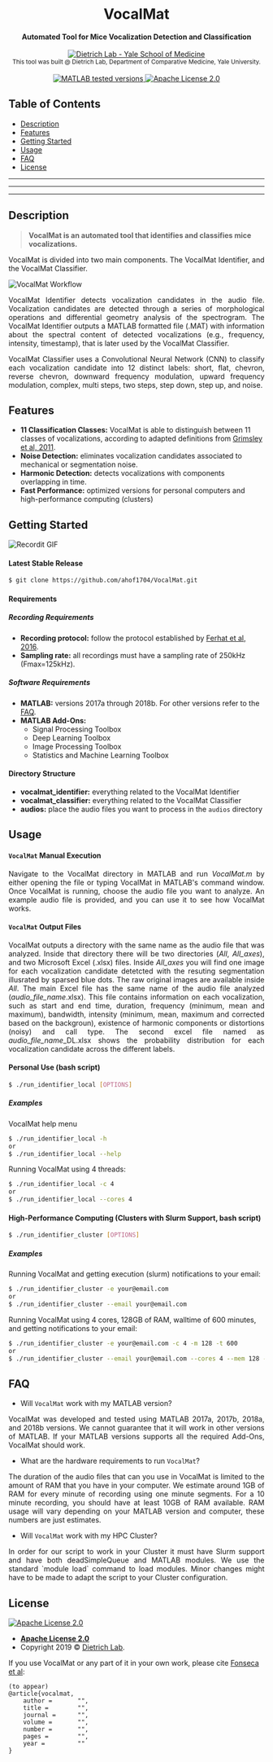 <h1 align="center">VocalMat</h1>
<div align="center">
    <strong>Automated Tool for Mice Vocalization Detection and Classification</strong>
</div>

<div align="center">
    <br />
    <a href="http://www.dietrich-lab.org"><img src="logo.png" title="Dietrich Lab - Yale School of Medicine" alt="Dietrich Lab - Yale School of Medicine"></a>
</div>

<div align="center">
    <sub>This tool was built @ Dietrich Lab, Department of Comparative Medicine, Yale University.
</div>

<div align="center">
    <br />
    <!-- MATLAB version -->
    <a href="https://www.mathworks.com/products/matlab.html">
    <img src="https://img.shields.io/badge/MATLAB-2017a%7C2018b-blue.svg?style=flat-square"
      alt="MATLAB tested versions" />
    </a>
    <!-- LICENSE -->
    <a href="#">
    <img src="https://img.shields.io/badge/license-Apache%202.0-orange.svg?style=flat-square"
      alt="Apache License 2.0" />
    </a>
    <br />
</div>

## Table of Contents
- [Description](#description)
- [Features](#features)
- [Getting Started](#getting-started)
- [Usage](#usage)
- [FAQ](#faq)
- [License](#license)

---
---
---

## Description
> **VocalMat is an automated tool that identifies and classifies mice vocalizations.**

<p align="justify"> VocalMat is divided into two main components. The VocalMat Identifier, and the VocalMat Classifier.

![VocalMat Workflow](vocalmat.png)

<p align="justify"> VocalMat Identifier detects vocalization candidates in the audio file. Vocalization candidates are detected through a series of morphological operations and differential geometry analysis of the spectrogram. The VocalMat Identifier outputs a MATLAB formatted file (.MAT) with information about the spectral content of detected vocalizations (e.g., frequency, intensity, timestamp), that is later used by the VocalMat Classifier.

<p align="justify"> VocalMat Classifier uses a Convolutional Neural Network (CNN) to classify each vocalization candidate into 12 distinct labels: short, flat, chevron, reverse chevron, downward frequency modulation, upward frequency modulation, complex, multi steps, two steps, step down, step up, and noise.


## Features
- __11 Classification Classes:__ VocalMat is able to distinguish between 11 classes of vocalizations, according to adapted definitions from [Grimsley et al, 2011](https://journals.plos.org/plosone/article?id=10.1371/journal.pone.0017460).
- __Noise Detection:__ eliminates vocalization candidates associated to mechanical or segmentation noise.
- __Harmonic Detection:__ detects vocalizations with components overlapping in time.
- __Fast Performance:__ optimized versions for personal computers and high-performance computing (clusters)

## Getting Started
![Recordit GIF](clone.gif)

#### Latest Stable Release
```bash
$ git clone https://github.com/ahof1704/VocalMat.git
```

#### Requirements
##### Recording Requirements
- __Recording protocol:__ follow the protocol established by [Ferhat et al, 2016](https://www.jove.com/pdf/53871/jove-protocol-53871-recording-mouse-ultrasonic-vocalizations-to-evaluate-social).
- __Sampling rate:__ all recordings must have a sampling rate of 250kHz (Fmax=125kHz).

##### Software Requirements
- __MATLAB:__ versions 2017a through 2018b. For other versions refer to the [FAQ](#faq).
- __MATLAB Add-Ons:__
    - Signal Processing Toolbox
    - Deep Learning Toolbox
    - Image Processing Toolbox
    - Statistics and Machine Learning Toolbox

#### Directory Structure
- __vocalmat_identifier:__ everything related to the VocalMat Identifier
- __vocalmat_classifier:__ everything related to the VocalMat Classifier
- __audios:__ place the audio files you want to process in the `audios` directory

## Usage

#### `VocalMat` Manual Execution
<p align="justify">Navigate to the VocalMat directory in MATLAB and run <i>VocalMat.m</i> by either opening the file or typing VocalMat in MATLAB's command window. Once VocalMat is running, choose the audio file you want to analyze. An example audio file is provided, and you can use it to see how VocalMat works.

<!-- The <i>Identifier</i> will output two .MAT files in the same directory that the audio file is in, <i>output_*.mat</i> (which contains the spectrograms content and detailed spectral features for each vocalization) and <i>output_shorter_*.mat</i> (same information, except the spectrogram content). The <i>Classifier</i> will create a directory with its outputs (vocalizations and classifications) in that same directory that the audio file is in. -->

#### `VocalMat` Output Files

<p align="justify">VocalMat outputs a directory with the same name as the audio file that was analyzed. Inside that directory there will be two directories (<i>All</i>, <i>All_axes</i>), and two Microsoft Excel (.xlsx) files. Inside <i>All_axes</i> you will find one image for each vocalization candidate detetcted with the resuting segmentation illusrated by sparsed blue dots. The raw original images are available inside <i>All</i>. The main Excel file has the same name of the audio file analyzed (<i>audio_file_name</i>.xlsx). This file contains information on each vocalization, such as start and end time, duration, frequency (minimum, mean and maximum), bandwidth, intensity (minimum, mean, maximum and corrected based on the backgroun), existence of harmonic components or distortions (noisy) and call type. The second excel file named as <i>audio_file_name</i>_DL.xlsx shows the probability distribution for each vocalization candidate across the different labels.

#### Personal Use (bash script)
```bash
$ ./run_identifier_local [OPTIONS]
```
##### Examples
VocalMat help menu
```bash
$ ./run_identifier_local -h
or
$ ./run_identifier_local --help
```
Running VocalMat using 4 threads:
```bash
$ ./run_identifier_local -c 4
or
$ ./run_identifier_local --cores 4
```

#### High-Performance Computing (Clusters with Slurm Support, bash script)
```bash
$ ./run_identifier_cluster [OPTIONS]
```
##### Examples
Running VocalMat and getting execution (slurm) notifications to your email:
```bash
$ ./run_identifier_cluster -e your@email.com
or
$ ./run_identifier_cluster --email your@email.com
```

Running VocalMat using 4 cores, 128GB of RAM, walltime of 600 minutes, and getting notifications to your email:
```bash
$ ./run_identifier_cluster -e your@email.com -c 4 -m 128 -t 600
or
$ ./run_identifier_cluster --email your@email.com --cores 4 --mem 128 --time 600
```

## FAQ
- Will `VocalMat` work with my MATLAB version?
<p align="justify">VocalMat was developed and tested using MATLAB 2017a, 2017b, 2018a, and 2018b versions. We cannot guarantee that it will work in other versions of MATLAB. If your MATLAB versions supports all the required Add-Ons, VocalMat should work.

- What are the hardware requirements to run `VocalMat`?
<p align="justify">The duration of the audio files that can you use in VocalMat is limited to the amount of RAM that you have in your computer. We estimate around 1GB of RAM for every minute of recording using one minute segments. For a 10 minute recording, you should have at least 10GB of RAM available. RAM usage will vary depending on your MATLAB version and computer, these numbers are just estimates.

- Will `VocalMat` work with my HPC Cluster?
<p align="justify"> In order for our script to work in your Cluster it must have Slurm support and have both deadSimpleQueue and MATLAB modules. We use the standard `module load` command to load modules. Minor changes might have to be made to adapt the script to your Cluster configuration.

## License
<div>
    <a href="#">
    <img src="https://img.shields.io/badge/license-Apache%202.0-orange.svg?style=flat-square"
      alt="Apache License 2.0" />
    </a>
</div>

- **[Apache License 2.0](https://github.com/ahof1704/VocalMat/blob/VocalMat_RC/LICENSE)**
- Copyright 2019 © <a href="http://www.dietrich-lab.org" target="_blank">Dietrich Lab</a>.

If you use VocalMat or any part of it in your own work, please cite [Fonseca et al](#):
```
(to appear)
@article{vocalmat,
    author =       "",
    title =        "",
    journal =      "",
    volume =       "",
    number =       "",
    pages =        "",
    year =         ""
}
```
<!-- version-control: 1.0 -->